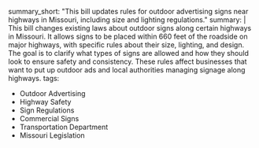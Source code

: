 summary_short: "This bill updates rules for outdoor advertising signs near highways in Missouri, including size and lighting regulations."
summary: |
  This bill changes existing laws about outdoor signs along certain highways in Missouri. It allows signs to be placed within 660 feet of the roadside on major highways, with specific rules about their size, lighting, and design. The goal is to clarify what types of signs are allowed and how they should look to ensure safety and consistency. These rules affect businesses that want to put up outdoor ads and local authorities managing signage along highways.
tags:
  - Outdoor Advertising
  - Highway Safety
  - Sign Regulations
  - Commercial Signs
  - Transportation Department
  - Missouri Legislation
